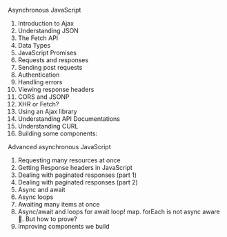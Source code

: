 Asynchronous JavaScript
1. Introduction to Ajax
2. Understanding JSON
3. The Fetch API
4. Data Types
5. JavaScript Promises
6. Requests and responses
7. Sending post requests
8. Authentication
9. Handling errors
10. Viewing response headers
11. CORS and JSONP
12. XHR or Fetch?
13. Using an Ajax library
14. Understanding API Documentations
15. Understanding CURL
16. Building some components:

Advanced asynchronous JavaScript
1. Requesting many resources at once
2. Getting Response headers in JavaScript
3. Dealing with paginated responses (part 1)
4. Dealing with paginated responses (part 2)
5. Async and await
6. Async loops
  5. Awaiting many items at once
  6. Async/await and loops
    for await loop!
    map. forEach is not async aware 🤔.
    But how to prove?
8. Improving components we build